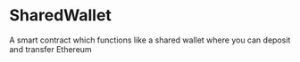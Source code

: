 # SharedWallet
A smart contract which functions like a shared wallet where you can deposit and transfer Ethereum 
